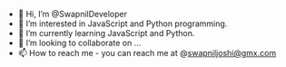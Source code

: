 - 👋 Hi, I’m @SwapnilDeveloper
- 👀 I’m interested in JavaScript and Python programming.
- 🌱 I’m currently learning JavaScript and Python.
- 💞️ I’m looking to collaborate on ...
- 📫 How to reach me - you can reach me at @swapniljoshi@gmx.com

<!---
SwapnilDeveloper/SwapnilDeveloper is a ✨ special ✨ repository because its `README.md` (this file) appears on your GitHub profile.
You can click the Preview link to take a look at your changes.
--->
